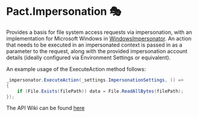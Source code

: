 # Pact.Impersonation 🎭
Provides a basis for file system access requests via impersonation, with an implementation for Microsoft Windows in [WindowsImpersonator](./WindowsImpersonator.cs).
An action that needs to be executed in an impersonated context is passed in as a parameter to the request, along with the provided impersonation account details (ideally configured via Environment Settings or equivalent).

An example usage of the ExecuteAction method follows:
```c#
_impersonator.ExecuteAction(_settings.ImpersonationSettings, () =>
{
    if (File.Exists(filePath)) data = File.ReadAllBytes(filePath);
});
```

The API Wiki can be found [here](https://github.com/assureddt/pact/wiki/Pact-Impersonation-Index)

